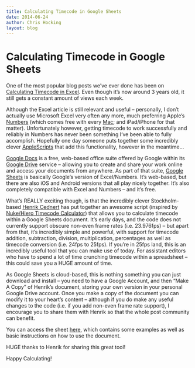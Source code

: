 ```yaml
---
title: Calculating Timecode in Google Sheets
date: 2014-06-24
author: Chris Hocking
layout: blog
---
```

# Calculating Timecode in Google Sheets


One of the most popular blog posts we’ve ever done has been on [Calculating Timecode in Excel](/blog/calculating-timecode-in-excel/). Even though it’s now around 3 years old, it still gets a constant amount of views each week.

Although the Excel article is still relevant and useful – personally, I don’t actually use Microsoft Excel very often any more, much preferring Apple’s [Numbers](https://www.apple.com/au/mac/numbers/) (which comes free with every [Mac](https://www.apple.com/au/creativity-apps/mac/); and iPad/iPhone for that matter). Unfortunately however, getting timecode to work successfully and reliably in Numbers has never been something I’ve been able to fully accomplish. Hopefully one day someone puts together some incredibly clever [AppleScripts](http://www.macworld.com/article/2090831/applescript-makes-a-comeback-in-numbers/) that add this functionality, however in the meantime…

[Google Docs](https://docs.google.com/) is a free, web-based office suite offered by Google within its [Google Drive](https://support.google.com/drive/answer/2424384?hl=en) service – allowing you to create and share your work online and access your documents from anywhere. As part of that suite, [Google Sheets](http://www.google.com.au/sheets/about/) is basically Google’s version of Excel/Numbers. It’s web-based, but there are also iOS and Android versions that all play nicely together. It’s also completely compatible with Excel and Numbers – and it’s free.

What’s REALLY exciting though, is that the incredibly clever Stockholm-based [Henrik Cednert](https://twitter.com/NEO_AMiGA) has put together an awesome script (inspired by [Nuke/Hiero Timecode Calculator](http://www.nukepedia.com/hiero/python/nuke/hiero-timecode-calculator)) that allows you to calculate timecode within a Google Sheets document. It’s early days, and the code does not currently support obscure non-even frame rates (i.e. 23.976fps) – but apart from that, it’s incredibly simple and powerful, with support for timecode addition, subtraction, division, multiplication, percentages as well as timecode conversion (i.e. 24fps to 25fps). If you’re in 25fps land, this is an incredibly useful tool that you can make use of today. For assistant editors who have to spend a lot of time crunching timecode within a spreadsheet – this could save you a HUGE amount of time.

As Google Sheets is cloud-based, this is nothing something you can just download and install – you need to have a Google Account, and then “Make A Copy” of Henrik’s document, storing your own version in your personal Google Drive account. Once you make a copy of the document you can modify it to your heart’s content – although if you do make any useful changes to the code (i.e. if you add non-even frame rate support), I encourage you to share them with Henrik so that the whole post community can benefit.

You can access the sheet [here](http://goo.gl/bzvwWU), which contains some examples as well as basic instructions on how to use the document.

HUGE thanks to Henrik for sharing this great tool!

Happy Calculating!